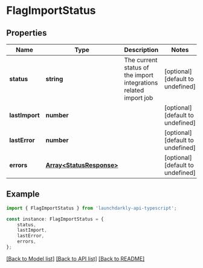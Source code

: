 # FlagImportStatus


## Properties

Name | Type | Description | Notes
------------ | ------------- | ------------- | -------------
**status** | **string** | The current status of the import integrations related import job | [optional] [default to undefined]
**lastImport** | **number** |  | [optional] [default to undefined]
**lastError** | **number** |  | [optional] [default to undefined]
**errors** | [**Array&lt;StatusResponse&gt;**](StatusResponse.md) |  | [optional] [default to undefined]

## Example

```typescript
import { FlagImportStatus } from 'launchdarkly-api-typescript';

const instance: FlagImportStatus = {
    status,
    lastImport,
    lastError,
    errors,
};
```

[[Back to Model list]](../README.md#documentation-for-models) [[Back to API list]](../README.md#documentation-for-api-endpoints) [[Back to README]](../README.md)
